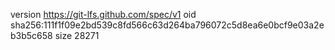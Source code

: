 version https://git-lfs.github.com/spec/v1
oid sha256:111f1f09e2bd539c8fd566c63d264ba796072c5d8ea6e0bcf9e03a2eb3b5c658
size 28271
